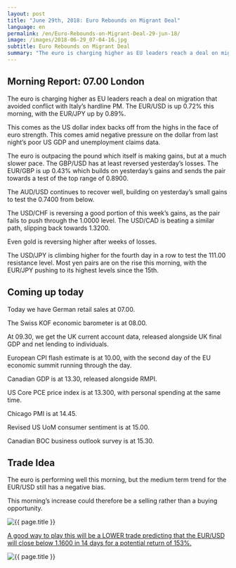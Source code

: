 ```yaml
---
layout: post
title: "June 29th, 2018: Euro Rebounds on Migrant Deal"
language: en
permalink: /en/Euro-Rebounds-on-Migrant-Deal-29-jun-18/
image: /images/2018-06-29_07-04-16.jpg
subtitle: Euro Rebounds on Migrant Deal
summary: "The euro is charging higher as EU leaders reach a deal on migration that avoided conflict with Italy’s hardline PM. The EUR/USD is up 0.72% this morning, with the EUR/JPY up by 0.89%"
---
```

## Morning Report: 07.00 London

The euro is charging higher as EU leaders reach a deal on migration that avoided conflict with Italy’s hardline PM. The EUR/USD is up 0.72% this morning, with the EUR/JPY up by 0.89%. 

This comes as the US dollar index backs off from the highs in the face of euro strength. This comes amid negative pressure on the dollar from last night’s poor US GDP and unemployment claims data. 

The euro is outpacing the pound which itself is making gains, but at a much slower pace. The GBP/USD has at least reversed yesterday’s losses. The EUR/GBP is up 0.43% which builds on yesterday’s gains and sends the pair towards a test of the top range of 0.8900. 

The AUD/USD continues to recover well, building on yesterday’s small gains to test the 0.7400 from below. 

The USD/CHF is reversing a good portion of this week’s gains, as the pair fails to push through the 1.0000 level. The USD/CAD is beating a similar path, slipping back towards 1.3200. 

Even gold is reversing higher after weeks of losses. 

The USD/JPY is climbing higher for the fourth day in a row to test the 111.00 resistance level. Most yen pairs are on the rise this morning, with the EUR/JPY pushing to its highest levels since the 15th. 

## Coming up today

Today we have German retail sales at 07.00. 

The Swiss KOF economic barometer is at 08.00. 

At 09.30, we get the UK current account data, released alongside UK final GDP and net lending to individuals. 

European CPI flash estimate is at 10.00, with the second day of the EU economic summit running through the day. 

Canadian GDP is at 13.30, released alongside RMPI. 

US Core PCE price index is at 13.300, with personal spending at the same time. 

Chicago PMI is at 14.45. 

Revised US UoM consumer sentiment is at 15.00. 

Canadian BOC business outlook survey is at 15.30. 

## Trade Idea

The euro is performing well this morning, but the medium term trend for the EUR/USD still has a negative bias. 

This morning’s increase could therefore be a selling rather than a buying opportunity.

<img class="post-image" src="{{ site.url }}/images/jun-18/2018-06-29_07-04-16.jpg" alt="{{ page.title }}" title="{{ page.title }}">

<a href="%LINK%%?currency=GBP&market=forex&underlying=frxEURUSD&formname=higherlower&duration_amount=14&duration_units=d&amount=10&amount_type=stake&expiry_type=duration&barrier=1.1600" target="_blank">A good way to play this will be a LOWER trade predicting that the EUR/USD will close below 1.1600 in 14 days for a potential return of 153%.</a>

<img class="post-image" src="{{ site.url }}/images/jun-18/2018-06-29_07-06-27.jpg" alt="{{ page.title }}" title="{{ page.title }}">
